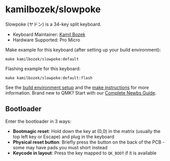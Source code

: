 # kamilbozek/slowpoke

Slowpoke (ヤドン) is a 34-key split keyboard.

* Keyboard Maintainer: [Kamil Bozek](https://github.com/kamilbozek)
* Hardware Supported: Pro Micro

Make example for this keyboard (after setting up your build environment):

    make kamilbozek/slowpoke:default

Flashing example for this keyboard:

    make kamilbozek/slowpoke:default:flash

See the [build environment setup](https://docs.qmk.fm/#/getting_started_build_tools) and the [make instructions](https://docs.qmk.fm/#/getting_started_make_guide) for more information. Brand new to QMK? Start with our [Complete Newbs Guide](https://docs.qmk.fm/#/newbs).

## Bootloader

Enter the bootloader in 3 ways:

* **Bootmagic reset**: Hold down the key at (0,0) in the matrix (usually the top left key or Escape) and plug in the keyboard
* **Physical reset button**: Briefly press the button on the back of the PCB - some may have pads you must short instead
* **Keycode in layout**: Press the key mapped to `QK_BOOT` if it is available
